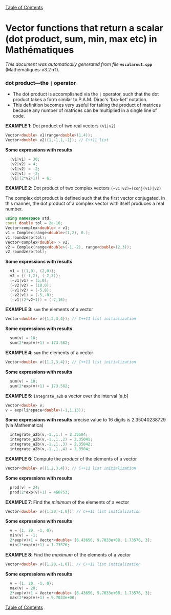 
[Table of Contents](README.md)


# Vector functions that return a scalar (dot product, sum, min, max etc) in Mathématiques
_This document was automatically generated from file_ **`vscalarout.cpp`** (Mathématiques-v3.2-r1).

### dot product—the `|` operator
* The dot product is accomplished via the `|` operator, such that the dot product takes a form similar to P.A.M. Dirac's 'bra-ket' notation.
* This definition becomes very useful for taking the product of matrices because any number of matrices can be multiplied in a single line of code.


**EXAMPLE 1**: Dot product of two real vectors `(v1|v2)`
```C++
Vector<double> v1(range<double>(1,4));
Vector<double> v2({1,-1,1,-1}); // C++11 list
```

**Some expressions with results**
```C++
  (v1|v1) = 30; 
  (v2|v2) = 4; 
  (v1|v2) = -2; 
  (v2|v1) = -2; 
  (v1|(2*v2+1)) = 6; 
```



**EXAMPLE 2**: Dot product of two complex vectors `(~v1|v2)=(conj(v1)|v2)`

The complex dot product is defined such that the first vector conjugated.  In this manner, the dot product of a complex vector with itself produces a real number.
```C++
using namespace std;
const double tol = 2e-16;
Vector<complex<double> > v1;
v1 = Complex(range<double>(1,2), 0.);
v1.roundzero(tol);
Vector<complex<double> > v2;
v2 = Complex(range<double>(-1,-2), range<double>(2,3));
v2.roundzero(tol);
```

**Some expressions with results**
```C++
  v1 = {(1,0), (2,0)}; 
  v2 = {(-1,2), (-2,3)}; 
  (~v1|v1) = (5,0); 
  (~v2|v2) = (18,0); 
  (~v1|v2) = (-5,8); 
  (~v2|v1) = (-5,-8); 
  (~v1|(2*v2+1)) = (-7,16); 
```



**EXAMPLE 3**: `sum` the elements of a vector
```C++
Vector<double> v({1,2,3,4}); // C++11 list initialization
```

**Some expressions with results**
```C++
  sum(v) = 10; 
  sum(2*exp(v)+1) = 173.582; 
```



**EXAMPLE 4**: `sum` the elements of a vector
```C++
Vector<double> v({1,2,3,4}); // C++11 list initialization
```

**Some expressions with results**
```C++
  sum(v) = 10; 
  sum(2*exp(v)+1) = 173.582; 
```



**EXAMPLE 5**: `integrate_a2b` a vector over the interval [a,b]
```C++
Vector<double> v;
v = exp(linspace<double>(-1,1,13));
```

**Some expressions with results** precise value to 16 digits is 2.35040238729 (via Mathematica)
```C++
  integrate_a2b(v,-1.,1.) = 2.35584; 
  integrate_a2b(v,-1.,1.,2) = 2.35041; 
  integrate_a2b(v,-1.,1.,3) = 2.35042; 
  integrate_a2b(v,-1.,1.,4) = 2.3504; 
```



**EXAMPLE 6**: Compute the _product_ of the elements of a vector
```C++
Vector<double> v({1,2,3,4}); // C++11 list initialization
```

**Some expressions with results**
```C++
  prod(v) = 24; 
  prod(2*exp(v)+1) = 460753; 
```



**EXAMPLE 7**: Find the _minimum_ of the elements of a vector
```C++
Vector<double> v({1,20,-1,0}); // C++11 list initialization
```

**Some expressions with results**
```C++
  v = {1, 20, -1, 0}; 
  min(v) = -1; 
  2*exp(v)+1 = Vector<double> {6.43656, 9.7033e+08, 1.73576, 3}; 
  min(2*exp(v)+1) = 1.73576; 
```



**EXAMPLE 8**: Find the _maximum_ of the elements of a vector
```C++
Vector<double> v({1,20,-1,0}); // C++11 list initialization
```

**Some expressions with results**
```C++
  v = {1, 20, -1, 0}; 
  max(v) = 20; 
  2*exp(v)+1 = Vector<double> {6.43656, 9.7033e+08, 1.73576, 3}; 
  max(2*exp(v)+1) = 9.7033e+08; 
```


[Table of Contents](README.md)
